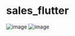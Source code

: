 # sales_flutter

![image](https://github.com/godoydud/Sales.Flutter/assets/47572751/b9889754-28a8-495f-b25d-45075feff6e8)
![image](https://github.com/godoydud/Sales.Flutter/assets/47572751/9a797c95-6e3f-4f18-8c20-bc7b6083e8c8)


